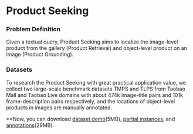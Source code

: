 # Product Seeking
### Problem Definition
Given a textual query, Product Seeking aims to localize the image-level product from the gallery (Product Retrieval) and object-level product on an image (Product Grounding).

### Datasets
To research the Product Seeking with great practical application value, we collect two large-scale benchmark datasets TMPS and TLPS from Taobao Mall and Taobao Live domains with about 474k image-title pairs and 101k frame-description pairs respectively, and the locations of object-level products in images are manually annotated. 

**Now, you can download [dataset demo](https://tao-grounding.oss-cn-hangzhou.aliyuncs.com/Dataset%20demo.zip)(5MB), [partial instances](), and [annotations](https://tao-grounding.oss-cn-hangzhou.aliyuncs.com/Data%20annotations.zip)(29MB).
